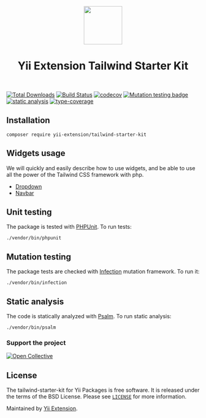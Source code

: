 <p align="center">
    <a href="https://github.com/yii-extension" target="_blank">
        <img src="https://lh3.googleusercontent.com/ehSTPnXqrkk0M3U-UPCjC0fty9K6lgykK2WOUA2nUHp8gIkRjeTN8z8SABlkvcvR-9PIrboxIvPGujPgWebLQeHHgX7yLUoxFSduiZrTog6WoZLiAvqcTR1QTPVRmns2tYjACpp7EQ=w2400" height="100px">
    </a>
    <h1 align="center">Yii Extension Tailwind Starter Kit</h1>
    <br>
</p>

[![Total Downloads](https://poser.pugx.org/yii-extension/tailwind-starter-kit/downloads.png)](https://packagist.org/packages/yii-extension/tailwind-starter-kit)
[![Build Status](https://github.com/yii-extension/tailwind-starter-kit/workflows/build/badge.svg)](https://github.com/yii-extension/tailwind-starter-kit/actions?query=workflow%3Abuild)
[![codecov](https://codecov.io/gh/yii-extension/tailwind-starter-kit/branch/master/graph/badge.svg?token=WRCGHQYSKX)](https://codecov.io/gh/yii-extension/tailwind-starter-kit)
[![Mutation testing badge](https://img.shields.io/endpoint?style=flat&url=https://badge-api.stryker-mutator.io/github.com/yii-extension/tailwind-starter-kit/master)](https://dashboard.stryker-mutator.io/reports/github.com/yii-extension/tailwind-starter-kit/master)
[![static analysis](https://github.com/yii-extension/tailwind-starter-kit/workflows/static%20analysis/badge.svg)](https://github.com/yii-extension/tailwind-starter-kit/actions?query=workflow%3A%22static+analysis%22)
[![type-coverage](https://shepherd.dev/github/yii-extension/tailwind-starter-kit/coverage.svg)](https://shepherd.dev/github/yii-extension/tailwind-starter-kit)

## Installation

```shell
composer require yii-extension/tailwind-starter-kit
```
## Widgets usage

We will quickly and easily describe how to use widgets, and be able to use all the power of the Tailwind CSS framework with php.

- [Dropdown](docs/dropdown.md)
- [Navbar](docs/navbar.md)

## Unit testing

The package is tested with [PHPUnit](https://phpunit.de/). To run tests:

```shell
./vendor/bin/phpunit
```

## Mutation testing

The package tests are checked with [Infection](https://infection.github.io/) mutation framework. To run it:

```shell
./vendor/bin/infection
```

## Static analysis

The code is statically analyzed with [Psalm](https://psalm.dev/docs). To run static analysis:

```shell
./vendor/bin/psalm
```

### Support the project

[![Open Collective](https://img.shields.io/badge/Open%20Collective-sponsor-7eadf1?logo=open%20collective&logoColor=7eadf1&labelColor=555555)](https://opencollective.com/yiisoft)

## License

The tailwind-starter-kit for Yii Packages is free software. It is released under the terms of the BSD License.
Please see [`LICENSE`](./LICENSE.md) for more information.

Maintained by [Yii Extension](https://github.com/yii-extension).
